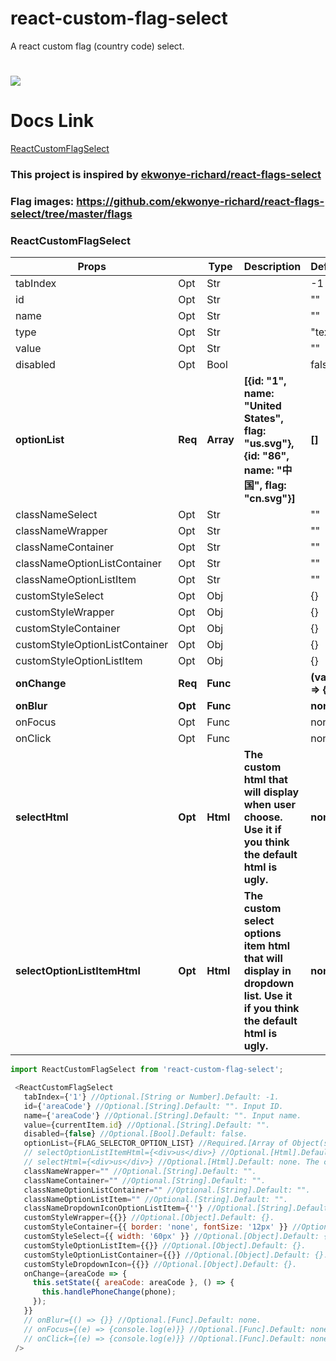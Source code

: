 # react-custom-flag-select

A react custom flag (country code) select.
# <img src="http://oc54ddm6x.bkt.clouddn.com/1851537437510_.pic.jpg" />

# Docs Link
[ReactCustomFlagSelect](#ReactCustomFlagSelect)

### This project is inspired by <a href="https://github.com/ekwonye-richard/react-flags-select">ekwonye-richard/react-flags-select</a>

### Flag images: <a href="https://github.com/ekwonye-richard/react-flags-select/tree/master/flags">https://github.com/ekwonye-richard/react-flags-select/tree/master/flags</a>
### <a name="ReactCustomFlagSelect"></a>ReactCustomFlagSelect

|Props                             |       |Type    |Description                                  |Default     |
|---                               |---    |---     |---                                          |  ---       |
|tabIndex                          |  Opt  |  Str   |                                             |  -1        |
|id                                |  Opt  |  Str   |                                             |  ""        |
|name                              |  Opt  |  Str   |                                             |  ""        |
|type                              |  Opt  |  Str   |                                             |  "text"    |
|value                             |  Opt  |  Str   |                                             |  ""        |
|disabled                          |  Opt  |  Bool  |                                             |  false     |
|**optionList**                    |**Req**|**Array**|**[{id: "1", name: "United States", flag: "us.svg"}, {id: "86", name: "中国", flag: "cn.svg"}]**              |**[]**          |
|classNameSelect                   |  Opt  |  Str   |                                             |  ""        |
|classNameWrapper                  |  Opt  |  Str   |                                             |  ""        |
|classNameContainer                |  Opt  |  Str   |                                             |  ""        |
|classNameOptionListContainer      |  Opt  |  Str   |                                             |  ""        |
|classNameOptionListItem           |  Opt  |  Str   |                                             |  ""        |
|customStyleSelect                 |  Opt  |  Obj   |                                             |  {}        |
|customStyleWrapper                |  Opt  |  Obj   |                                             |  {}        |
|customStyleContainer              |  Opt  |  Obj   |                                             |  {}        |
|customStyleOptionListContainer    |  Opt  |  Obj   |                                             |  {}        |
|customStyleOptionListItem         |  Opt  |  Obj   |                                             |  {}        |
|**onChange**                      |**Req**|**Func**|                                             |**(val, e) => {}**|
|**onBlur**                        |**Opt**|**Func**|                                             |**none**    |
|onFocus                           |  Opt  |  Func  |                                             |  none      |
|onClick                           |  Opt  |  Func  |                                             |  none      |
|**selectHtml**                    |**Opt**|**Html**|**The custom html that will display when user choose. Use it if you think the default html is ugly.**|**none**    |
|**selectOptionListItemHtml**      |**Opt**|**Html**|**The custom select options item html that will display in dropdown list. Use it if you think the default html is ugly.**|**none**    |

```js
import ReactCustomFlagSelect from 'react-custom-flag-select';

 <ReactCustomFlagSelect
   tabIndex={'1'} //Optional.[String or Number].Default: -1.
   id={'areaCode'} //Optional.[String].Default: "". Input ID.
   name={'areaCode'} //Optional.[String].Default: "". Input name.
   value={currentItem.id} //Optional.[String].Default: "".
   disabled={false} //Optional.[Bool].Default: false.
   optionList={FLAG_SELECTOR_OPTION_LIST} //Required.[Array of Object(s)].Default: [].
   // selectOptionListItemHtml={<div>us</div>} //Optional.[Html].Default: none. The custom select options item html that will display in dropdown list. Use it if you think the default html is ugly.
   // selectHtml={<div>us</div>} //Optional.[Html].Default: none. The custom html that will display when user choose. Use it if you think the default html is ugly.
   classNameWrapper="" //Optional.[String].Default: "".
   classNameContainer="" //Optional.[String].Default: "".
   classNameOptionListContainer="" //Optional.[String].Default: "".
   classNameOptionListItem="" //Optional.[String].Default: "".
   classNameDropdownIconOptionListItem={''} //Optional.[String].Default: "".
   customStyleWrapper={{}} //Optional.[Object].Default: {}.
   customStyleContainer={{ border: 'none', fontSize: '12px' }} //Optional.[Object].Default: {}.
   customStyleSelect={{ width: '60px' }} //Optional.[Object].Default: {}.
   customStyleOptionListItem={{}} //Optional.[Object].Default: {}.
   customStyleOptionListContainer={{}} //Optional.[Object].Default: {}.
   customStyleDropdownIcon={{}} //Optional.[Object].Default: {}.
   onChange={areaCode => {
     this.setState({ areaCode: areaCode }, () => {
       this.handlePhoneChange(phone);
     });
   }}
   // onBlur={() => {}} //Optional.[Func].Default: none.
   // onFocus={(e) => {console.log(e)}} //Optional.[Func].Default: none.
   // onClick={(e) => {console.log(e)}} //Optional.[Func].Default: none.
 />
```
